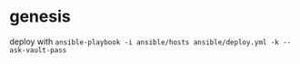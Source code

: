 genesis
=======

deploy with `ansible-playbook -i ansible/hosts ansible/deploy.yml -k --ask-vault-pass`
